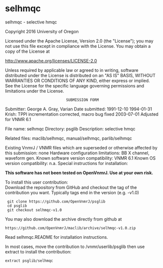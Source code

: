# selhmqc
 selhmqc - selective hmqc

 Copyright 2016 University of Oregon

 Licensed under the Apache License, Version 2.0 (the "License");
 you may not use this file except in compliance with the License.
 You may obtain a copy of the License at

   http://www.apache.org/licenses/LICENSE-2.0

 Unless required by applicable law or agreed to in writing, software
 distributed under the License is distributed on an "AS IS" BASIS,
 WITHOUT WARRANTIES OR CONDITIONS OF ANY KIND, either express or implied.
 See the License for the specific language governing permissions and
 limitations under the License.

                                SUBMISSION FORM

Submitter:      George A. Gray, Varian
Date submitted: 1991-12-10
                1994-01-31 Krish: TPPI incrementation corrected, macro bug fixed
                2003-07-01 Adjusted for VNMR 6.1

File name:      selhmqc
Directory:      psglib
Description:    selective hmqc

Related files:  maclib/selhmqc, manual/selhmqc, parlib/selhmqc

Existing VnmrJ / VNMR files which are superseded or
otherwise affected by this submission:  none
Hardware configuration limitations:     BB X channel, waveform gen.
Known software version compatibility:   VNMR 6.1
Known OS version compatibility:         n.a.
Special instructions for installation:

**This software has not been tested on OpenVnmrJ. Use at your own risk.**

To install this user contribution:  
Download the repository from GitHub and checkout the tag of the contribution you want.
Typically tags end in the version (e.g. -v1.0)

     git clone https://github.com/OpenVnmrJ/psglib  
     cd psglib  
     git checkout selhmqc-v1.0


You may also download the archive directly from github at

    https://github.com/OpenVnmrJ/maclib/archive/selhmqc-v1.0.zip

Read selhmqc.README for installation instructions.

In most cases, move the contribution to /vnmr/userlib/psglib 
then use extract to install the contribution:  

    extract psglib/selhmqc